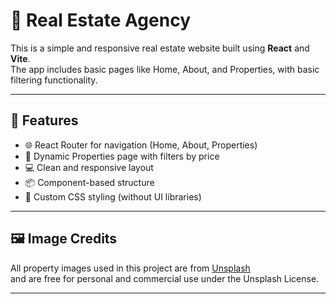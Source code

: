 # 🏡 Real Estate Agency

This is a simple and responsive real estate website built using **React** and **Vite**.  
The app includes basic pages like Home, About, and Properties, with basic filtering functionality.

---

## 🚀 Features

- 🌐 React Router for navigation (Home, About, Properties)
- 📄 Dynamic Properties page with filters by price
- 💻 Clean and responsive layout
- 📦 Component-based structure
- 🎨 Custom CSS styling (without UI libraries)

---

## 🖼️ Image Credits

All property images used in this project are from [Unsplash](https://unsplash.com/)  
and are free for personal and commercial use under the Unsplash License.

---

